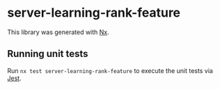 # server-learning-rank-feature

This library was generated with [Nx](https://nx.dev).

## Running unit tests

Run `nx test server-learning-rank-feature` to execute the unit tests via [Jest](https://jestjs.io).

